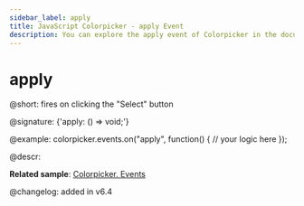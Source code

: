 ```yaml
---
sidebar_label: apply
title: JavaScript Colorpicker - apply Event 
description: You can explore the apply event of Colorpicker in the documentation of the DHTMLX JavaScript UI library. Browse developer guides and API reference, try out code examples and live demos, and download a free 30-day evaluation version of DHTMLX Suite 7.
---
```


# apply

@short: fires on clicking the "Select" button

@signature: {'apply: () => void;'}

@example:
colorpicker.events.on("apply", function() {
    // your logic here
});

@descr:

**Related sample**: [Colorpicker. Events](https://snippet.dhtmlx.com/fllgaabo)

@changelog: added in v6.4
